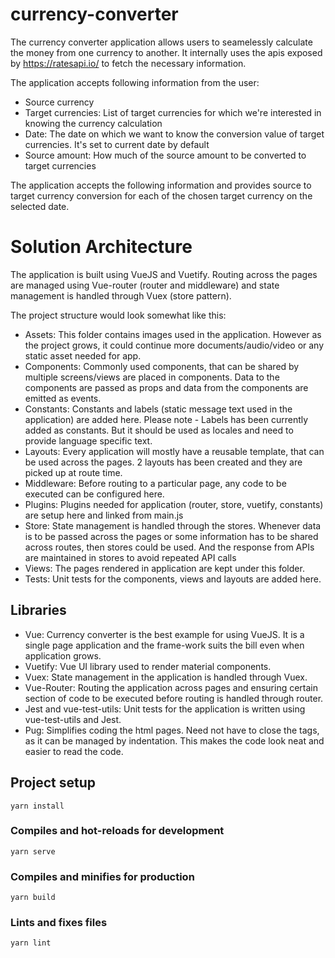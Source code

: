 # currency-converter
The currency converter application allows users to seamelessly calculate the money from one currency to another. It internally uses the apis exposed by https://ratesapi.io/ to fetch the necessary information.

The application accepts following information from the user:
- Source currency
- Target currencies: List of target currencies for which we're interested in knowing the currency calculation
- Date: The date on which we want to know the conversion value of target currencies. It's set to current date by default
- Source amount: How much of the source amount to be converted to target currencies

The application accepts the following information and provides source to target currency conversion for each of the chosen target currency on the selected date.

# Solution Architecture

The application is built using VueJS and Vuetify. Routing across the pages are managed using Vue-router (router and middleware) and state management is handled through Vuex (store pattern).

The project structure would look somewhat like this:

- Assets: This folder contains images used in the application. However as the project grows, it could continue more documents/audio/video or any static asset needed for app.
- Components: Commonly used components, that can be shared by multiple screens/views are placed in components. Data to the components are passed as props and data from the components are emitted as events.
- Constants: Constants and labels (static message text used in the application) are added here. Please note - Labels has been currently added as constants. But it should be used as locales and need to provide language specific text.
- Layouts: Every application will mostly have a reusable template, that can be used across the pages. 2 layouts has been created and they are picked up at route time.
- Middleware: Before routing to a particular page, any code to be executed can be configured here.
- Plugins: Plugins needed for application (router, store, vuetify, constants) are setup here and linked from main.js
- Store: State management is handled through the stores. Whenever data is to be passed across the pages or some information has to be shared across routes, then stores could be used. And the response from APIs are maintained in stores to avoid repeated API calls
- Views: The pages rendered in application are kept under this folder.
- Tests: Unit tests for the components, views and layouts are added here.

## Libraries

- Vue: Currency converter is the best example for using VueJS. It is a single page application and the frame-work suits the bill even when application grows.
- Vuetify: Vue UI library used to render material components.
- Vuex: State management in the application is handled through Vuex.
- Vue-Router: Routing the application across pages and ensuring certain section of code to be executed before routing is handled through router.
- Jest and vue-test-utils: Unit tests for the application is written using vue-test-utils and Jest.
- Pug: Simplifies coding the html pages. Need not have to close the tags, as it can be managed by indentation. This makes the code look neat and easier to read the code.

## Project setup
```
yarn install
```

### Compiles and hot-reloads for development
```
yarn serve
```

### Compiles and minifies for production
```
yarn build
```

### Lints and fixes files
```
yarn lint
```
